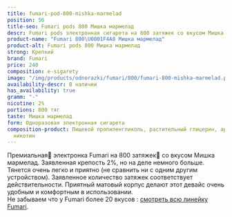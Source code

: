 ```yaml
---
title: fumari-pod-800-mishka-marmelad
position: 56
title-seo: Fumari pods 800 Мишка мармелад
descr: Fumari pods электронная сигарета на 800 затяжек со вкусом Мишка мармелад
product-name: "Fumari 800\U0001F4A8 Мишка мармелад"
product-alt: Fumari pods 800 Мишка мармелад
strong: Крепкий
brand: Fumari
price: 240
composition: e-sigarety
image: "/img/products/odnorazki/fumari/800/fumari-800-mishka-marmelad.png"
availability-descr: В наличии
has_availability: true
gramm: "-"
nicotine: 2%
portions: 800 тяг
taste: Мишка мармелад
form: Одноразовая электронная сигарета
composition-product: Пищевой пропиленгликоль, растительный глицерин, ароматизатор,
  никотин
---
```


Премиальная🥇 электронка Fumari на 800 затяжек💨 со вкусом Мишка мармелад. Заявленная крепость 2%, но на деле немного больше. Тянется очень легко и приятно (не сравнить ни с одним другим устройством). Заявленное количество затяжек соответствует действительности. Приятный матовый корпус делают этот девайс очень удобным и комфортным в использовании.<br>
Не забываем что у Fumari более 20 вкусов : [смотреть всю линейку Fumari](/fumari).